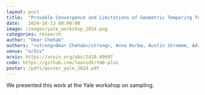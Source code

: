 ```yaml
---
layout: post
title:  "Provable Convergence and Limitations of Geometric Tempering for Langevin Dynamics"
date:   2024-10-13 00:00:00
image: /images/yale_workshop_2024.png
categories: research
author: "Omar Chehab"
authors: "<strong>Omar Chehab</strong>, Anna Korba, Austin Stromme, Adrien Vacher"
venue: "arXiv"
arxiv: https://arxiv.org/abs/2410.09697
code: https://github.com/leonidk/fmb-plus
poster: /pdfs/poster_yale_2024.pdf
---
```

We presented this work at the Yale workshop on sampling.
